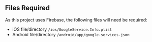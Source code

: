 ## Files Required

As this project uses Firebase, the following files will need be required:

- iOS file/directory `/ios/GoogleService.Info.plist`
- Android file/directory `/android/app/google-services.json`
